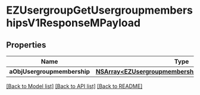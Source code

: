 # EZUsergroupGetUsergroupmembershipsV1ResponseMPayload

## Properties
Name | Type | Description | Notes
------------ | ------------- | ------------- | -------------
**aObjUsergroupmembership** | [**NSArray&lt;EZUsergroupmembershipResponseCompound&gt;***](EZUsergroupmembershipResponseCompound.md) |  | 

[[Back to Model list]](../README.md#documentation-for-models) [[Back to API list]](../README.md#documentation-for-api-endpoints) [[Back to README]](../README.md)


